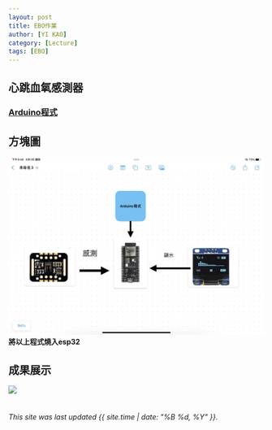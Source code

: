 ```yaml
---
layout: post
title: EBO作業
author: [YI KAO]
category: [Lecture]
tags: [EBO]
---
```


## 心跳血氧感測器<br>
### [Arduino程式](https://github.com/rkuo2000/arduino/blob/master/examples/Sensors/MAX30102_OLED_BPM/MAX30102_OLED_BPM.ino)

## 方塊圖<br>
![](https://github.com/kaoethan/MCU-project/blob/main/images/350359417_1385628735548882_1325035727363400555_n.jpg?raw=true)<br>
**將以上程式燒入esp32**
## 成果展示
![](https://github.com/kaoethan/MCU-project/blob/main/images/349944508_6459441070745270_3890092734270055620_n_AdobeExpress.gif?raw=true)<br>
<br>
<br>
*This site was last updated {{ site.time | date: "%B %d, %Y" }}.*
